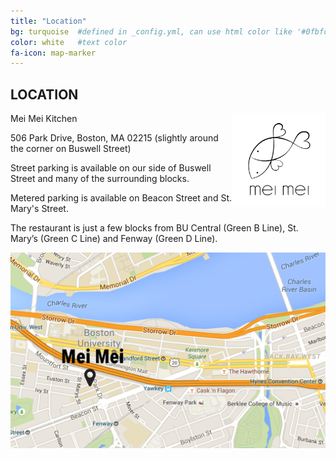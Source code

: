 ```yaml
---
title: "Location"
bg: turquoise  #defined in _config.yml, can use html color like '#0fbfcf'
color: white   #text color
fa-icon: map-marker
---
```


## LOCATION

<img src='img/meimei.png' alt="Mei Mei Logo" height="150" width="150" style="float: right;">

Mei Mei Kitchen

506 Park Drive, Boston, MA 02215 (slightly around the corner on Buswell Street)

Street parking is available on our side of Buswell Street and many of the surrounding blocks.

Metered parking is available on Beacon Street and St. Mary's Street.

The restaurant is just a few blocks from BU Central (Green B Line), St. Mary’s (Green C Line) and Fenway (Green D Line).

![Mei Mei](img/MeiMeimap.png)

